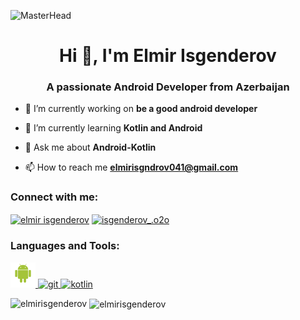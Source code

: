  ![MasterHead](https://youteam.io/blog/wp-content/uploads/2022/08/Kotlindev-1920x500.png)

<h1 align="center">Hi 👋, I'm Elmir Isgenderov</h1>
<h3 align="center">A passionate Android Developer from Azerbaijan</h3>

- 🔭 I’m currently working on **be a good android developer**

- 🌱 I’m currently learning **Kotlin and Android**

- 💬 Ask me about **Android-Kotlin**

- 📫 How to reach me **elmirisgndrov041@gmail.com**

<h3 align="left">Connect with me:</h3>
<p align="left">
<a href="https://linkedin.com/in/elmir isgenderov" target="blank"><img align="center" src="https://raw.githubusercontent.com/rahuldkjain/github-profile-readme-generator/master/src/images/icons/Social/linked-in-alt.svg" alt="elmir isgenderov" height="30" width="40" /></a>
<a href="https://instagram.com/isgenderov_.o2o" target="blank"><img align="center" src="https://raw.githubusercontent.com/rahuldkjain/github-profile-readme-generator/master/src/images/icons/Social/instagram.svg" alt="isgenderov_.o2o" height="30" width="40" /></a>
</p>

<h3 align="left">Languages and Tools:</h3>
<p align="left"> <a href="https://developer.android.com" target="_blank" rel="noreferrer"> <img src="https://raw.githubusercontent.com/devicons/devicon/master/icons/android/android-original-wordmark.svg" alt="android" width="40" height="40"/> </a> <a href="https://git-scm.com/" target="_blank" rel="noreferrer"> <img src="https://www.vectorlogo.zone/logos/git-scm/git-scm-icon.svg" alt="git" width="40" height="40"/> </a> <a href="https://kotlinlang.org" target="_blank" rel="noreferrer"> <img src="https://www.vectorlogo.zone/logos/kotlinlang/kotlinlang-icon.svg" alt="kotlin" width="40" height="40"/> </a> </p>

<p><img align="left" src="https://github-readme-stats.vercel.app/api/top-langs?username=elmirisgenderov&show_icons=true&locale=en&layout=compact" alt="elmirisgenderov" /></p>

<p>&nbsp;<img align="center" src="https://github-readme-stats.vercel.app/api?username=elmirisgenderov&show_icons=true&locale=en" alt="elmirisgenderov" /></p>

